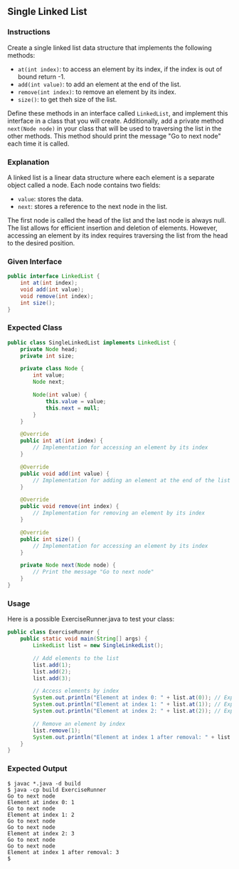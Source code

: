 ## Single Linked List

### Instructions

Create a single linked list data structure that implements the following methods:

- `at(int index)`: to access an element by its index, if the index is out of bound return -1.
- `add(int value)`: to add an element at the end of the list.
- `remove(int index)`: to remove an element by its index.
- `size()`: to get theh size of the list.

Define these methods in an interface called `LinkedList`, and implement this interface in a class that you will create. Additionally, add a private method `next(Node node)` in your class that will be used to traversing the list in the other methods. This method should print the message "Go to next node" each time it is called.

### Explanation

A linked list is a linear data structure where each element is a separate object called a node. Each node contains two fields:

- `value`: stores the data.
- `next`: stores a reference to the next node in the list.

The first node is called the head of the list and the last node is always null. The list allows for efficient insertion and deletion of elements. However, accessing an element by its index requires traversing the list from the head to the desired position.

### Given Interface

```java
public interface LinkedList {
    int at(int index);
    void add(int value);
    void remove(int index);
    int size();
}
```

### Expected Class

```java
public class SingleLinkedList implements LinkedList {
    private Node head;
    private int size;

    private class Node {
        int value;
        Node next;

        Node(int value) {
            this.value = value;
            this.next = null;
        }
    }

    @Override
    public int at(int index) {
        // Implementation for accessing an element by its index
    }

    @Override
    public void add(int value) {
        // Implementation for adding an element at the end of the list
    }

    @Override
    public void remove(int index) {
        // Implementation for removing an element by its index
    }

    @Override
    public int size() {
        // Implementation for accessing an element by its index
    }

    private Node next(Node node) {
        // Print the message "Go to next node"
    }
}
```

### Usage

Here is a possible ExerciseRunner.java to test your class:

```java
public class ExerciseRunner {
    public static void main(String[] args) {
        LinkedList list = new SingleLinkedList();

        // Add elements to the list
        list.add(1);
        list.add(2);
        list.add(3);

        // Access elements by index
        System.out.println("Element at index 0: " + list.at(0)); // Expected output: 1
        System.out.println("Element at index 1: " + list.at(1)); // Expected output: 2
        System.out.println("Element at index 2: " + list.at(2)); // Expected output: 3

        // Remove an element by index
        list.remove(1);
        System.out.println("Element at index 1 after removal: " + list.at(1)); // Expected output: 3
    }
}
```

### Expected Output

```shell
$ javac *.java -d build
$ java -cp build ExerciseRunner
Go to next node
Element at index 0: 1
Go to next node
Element at index 1: 2
Go to next node
Go to next node
Element at index 2: 3
Go to next node
Go to next node
Element at index 1 after removal: 3
$
```
